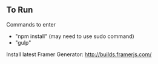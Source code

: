 ## To Run
Commands to enter
- "npm install" (may need to use sudo command)
- "gulp"

Install latest Framer Generator: http://builds.framerjs.com/
